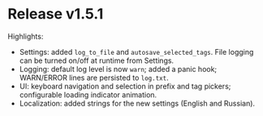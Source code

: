 # Release v1.5.1

Highlights:

- Settings: added `log_to_file` and `autosave_selected_tags`. File logging can be turned on/off at runtime from Settings.
- Logging: default log level is now `warn`; added a panic hook; WARN/ERROR lines are persisted to `log.txt`.
- UI: keyboard navigation and selection in prefix and tag pickers; configurable loading indicator animation.
- Localization: added strings for the new settings (English and Russian).